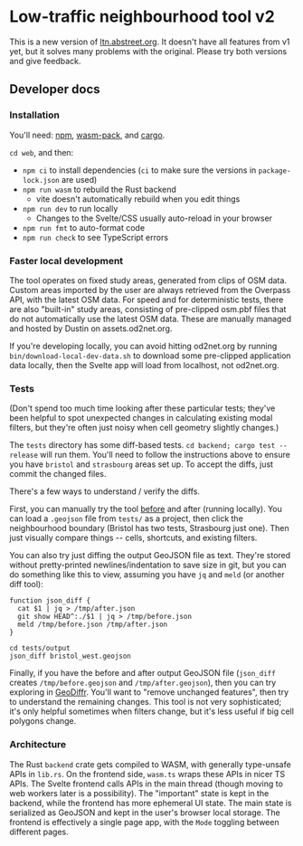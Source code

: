 # Low-traffic neighbourhood tool v2

This is a new version of [ltn.abstreet.org](https://ltn.abstreet.org). It
doesn't have all features from v1 yet, but it solves many problems with the
original. Please try both versions and give feedback.

## Developer docs

### Installation

You'll need:
[npm](https://docs.npmjs.com/downloading-and-installing-node-js-and-npm),
[wasm-pack](https://github.com/rustwasm/wasm-pack), and
[cargo](https://www.rust-lang.org/tools/install).

`cd web`, and then:

- `npm ci` to install dependencies (`ci` to make sure the versions in
  `package-lock.json` are used)
- `npm run wasm` to rebuild the Rust backend
  - vite doesn't automatically rebuild when you edit things
- `npm run dev` to run locally
  - Changes to the Svelte/CSS usually auto-reload in your browser
- `npm run fmt` to auto-format code
- `npm run check` to see TypeScript errors

### Faster local development

The tool operates on fixed study areas, generated from clips of OSM data.
Custom areas imported by the user are always retrieved from the Overpass API,
with the latest OSM data. For speed and for deterministic tests, there are also
"built-in" study areas, consisting of pre-clipped osm.pbf files that do not
automatically use the latest OSM data. These are manually managed and hosted by
Dustin on assets.od2net.org.

If you're developing locally, you can avoid hitting od2net.org by running
`bin/download-local-dev-data.sh` to download some pre-clipped application
data locally, then the Svelte app will load from localhost, not od2net.org.

### Tests

(Don't spend too much time looking after these particular tests; they've been
helpful to spot unexpected changes in calculating existing modal filters, but
they're often just noisy when cell geometry slightly changes.)

The `tests` directory has some diff-based tests. `cd backend; cargo test
--release` will run them. You'll need to follow the instructions above to
ensure you have `bristol` and `strasbourg` areas set up. To accept the diffs,
just commit the changed files.

There's a few ways to understand / verify the diffs.

First, you can manually try the tool
[before](https://a-b-street.github.io/ltn/) and after (running locally). You
can load a `.geojson` file from `tests/` as a project, then click the
neighbourhood boundary (Bristol has two tests, Strasbourg just one). Then just
visually compare things -- cells, shortcuts, and existing filters.

You can also try just diffing the output GeoJSON file as text. They're stored
without pretty-printed newlines/indentation to save size in git, but you can do
something like this to view, assuming you have `jq` and `meld` (or another diff
tool):

```
function json_diff {
  cat $1 | jq > /tmp/after.json
  git show HEAD^:./$1 | jq > /tmp/before.json
  meld /tmp/before.json /tmp/after.json
}

cd tests/output
json_diff bristol_west.geojson
```

Finally, if you have the before and after output GeoJSON file (`json_diff`
creates `/tmp/before.geojson` and `/tmp/after.geojson`), then you can try
exploring in [GeoDiffr](https://dabreegster.github.io/geodiffr). You'll want to
"remove unchanged features", then try to understand the remaining changes. This
tool is not very sophisticated; it's only helpful sometimes when filters
change, but it's less useful if big cell polygons change.

### Architecture

The Rust `backend` crate gets compiled to WASM, with generally type-unsafe APIs
in `lib.rs`. On the frontend side, `wasm.ts` wraps these APIs in nicer TS APIs.
The Svelte frontend calls APIs in the main thread (though moving to web workers
later is a possibility). The "important" state is kept in the backend, while
the frontend has more ephemeral UI state. The main state is serialized as
GeoJSON and kept in the user's browser local storage. The frontend is
effectively a single page app, with the `Mode` toggling between different
pages.
